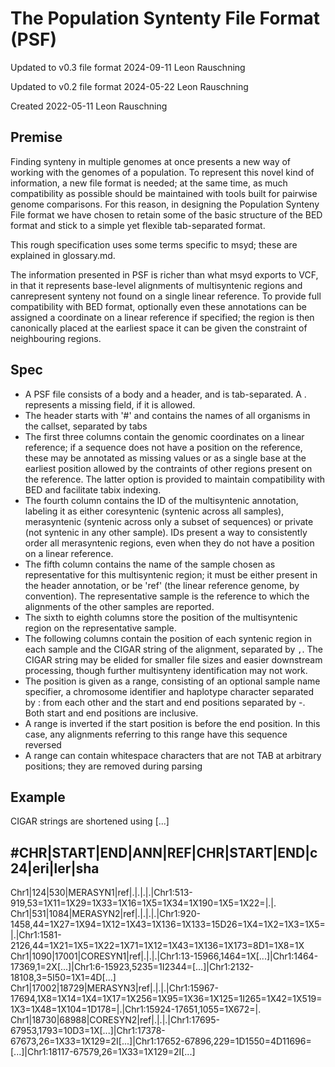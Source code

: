 # The Population Syntenty File Format (PSF)

Updated to v0.3 file format 2024-09-11 Leon Rauschning

Updated to v0.2 file format 2024-05-22 Leon Rauschning

Created 2022-05-11 Leon Rauschning


## Premise

Finding synteny in multiple genomes at once presents a new way of working with the genomes of a population. To represent this novel kind of information, a new file format is needed; at the same time, as much compatibility as possible should be maintained with tools built for pairwise genome comparisons.
For this reason, in designing the Population Synteny File format we have chosen to retain some of the basic structure of the BED format and stick to a simple yet flexible tab-separated format.

This rough specification uses some terms specific to msyd; these are explained in glossary.md.

The information presented in PSF is richer than what msyd exports to VCF, in that it represents base-level alignments of multisyntenic regions and canrepresent synteny not found on a single linear reference.
To provide full compatibility with BED format, optionally even these annotations can be assigned a coordinate on a linear reference if specified; the region is then canonically placed at the earliest space it can be given the constraint of neighbouring regions.


## Spec
- A PSF file consists of a body and a header, and is tab-separated. A . represents a missing field, if it is allowed.
- The header starts with '\#' and contains the names of all organisms in the callset, separated by tabs
- The first three columns contain the genomic coordinates on a linear reference; if a sequence does not have a position on the reference, these may be annotated as missing values or as a single base at the earliest position allowed by the contraints of other regions present on the reference. The latter option is provided to maintain compatibility with BED and facilitate tabix indexing.
- The fourth column contains the ID of the multisyntenic annotation, labeling it as either coresyntenic (syntenic across all samples), merasyntenic (syntenic across only a subset of sequences) or private (not syntenic in any other sample). IDs present a way to consistently order all merasyntenic regions, even when they do not have a position on a linear reference.
- The fifth column contains the name of the sample chosen as representative for this multisyntenic region; it must be either present in the header annotation, or be 'ref' (the linear reference genome, by convention). The representative sample is the reference to which the alignments of the other samples are reported.
- The sixth to eighth columns store the position of the multisyntenic region on the representative sample.
- The following columns contain the position of each syntenic region in each sample and the CIGAR string of the alignment, separated by `,`. The CIGAR string may be elided for smaller file sizes and easier downstream processing, though further multisynteny identification may not work.
- The position is given as a range, consisting of an optional sample name specifier, a chromosome identifier and haplotype character separated by : from each other and the start and end positions separated by -. Both start and end positions are inclusive.
- A range is inverted if the start position is before the end position. In this case, any alignments referring to this range have this sequence reversed
- A range can contain whitespace characters that are not TAB at arbitrary positions; they are removed during parsing

## Example

CIGAR strings are shortened using [...]

\#CHR|START|END|ANN|REF|CHR|START|END|c24|eri|ler|sha
-----------------------------------------------------
Chr1|124|530|MERASYN1|ref|.|.|.|.|Chr1:513-919,53=1X11=1X29=1X33=1X16=1X5=1X34=1X190=1X5=1X22=|.|.
Chr1|531|1084|MERASYN2|ref|.|.|.|.|Chr1:920-1458,44=1X27=1X94=1X12=1X43=1X136=1X133=15D26=1X4=1X2=1X3=1X5=|.|Chr1:1581-2126,44=1X21=1X5=1X22=1X71=1X12=1X43=1X136=1X173=8D1=1X8=1X
Chr1|1090|17001|CORESYN1|ref|.|.|.|Chr1:13-15966,1464=1X[...]|Chr1:1464-17369,1=2X[...]|Chr1:6-15923,5235=1I2344=[...]|Chr1:2132-18108,3=5I50=1X1=4D[...]
Chr1|17002|18729|MERASYN3|ref|.|.|.|Chr1:15967-17694,1X8=1X14=1X4=1X17=1X256=1X95=1X36=1X125=1I265=1X42=1X519=1X3=1X48=1X104=1D178=|.|Chr1:15924-17651,1055=1X672=|.
Chr1|18730|68988|CORESYN2|ref|.|.|.|Chr1:17695-67953,1793=10D3=1X[...]|Chr1:17378-67673,26=1X33=1X129=2I[...]|Chr1:17652-67896,229=1D1550=4D11696=[...]|Chr1:18117-67579,26=1X33=1X129=2I[...]
